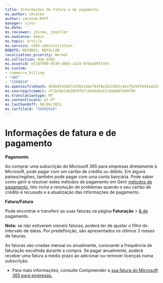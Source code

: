```yaml
---
title: Informações de fatura e de pagamento
ms.author: cmcatee
author: cmcatee-MSFT
manager: scotv
ms.date: ''
ms.reviewer: jkinma, jmueller
ms.audience: Admin
ms.topic: article
ms.service: o365-administration
ROBOTS: NOINDEX, NOFOLLOW
localization_priority: Normal
ms.collection: Adm_O365
ms.assetid: ef2df989-8539-48b5-a324-97d2e09f14fe
ms.custom:
- commerce_billing
- "485"
- "1500018"
ms.openlocfilehash: 8b9b8545607e230a13de78478e3b1c655c461f6259f649aeb2b369d94d2697aa
ms.sourcegitcommit: d71b18e1403859fbfc45ddd9a57c8ab68f4d9f96
ms.translationtype: MT
ms.contentlocale: pt-PT
ms.lasthandoff: 08/06/2021
ms.locfileid: "54502619"
---
```

# <a name="invoice-and-payment-information"></a>Informações de fatura e de pagamento

**Pagamento**

Ao comprar uma subscrição do Microsoft 365 para empresas diretamente à Microsoft, pode pagar com um cartão de crédito ou débito.  Em alguns países/regiões, também pode pagar com uma conta bancária.  Pode saber como gerir e resolver estes métodos de pagamento em Gerir [métodos de pagamento.](/microsoft-365/commerce/billing-and-payments/manage-payment-methods) Isto inclui a resolução de problemas quando o seu cartão de crédito é recusado e a atualização das informações de pagamento.

**Fatura/Fatura**

Pode encontrar e transferir as suas faturas na página **Faturação**  >  [& de](https://go.microsoft.com/fwlink/p/?linkid=848039) pagamento.  

**Nota:** se não estiverem visíveis faturas, poderá ter de ajustar o filtro do intervalo de datas.  Por predefinição, são apresentados os últimos 3 meses de faturas.

As faturas são criadas mensal ou anualmente, consoante a frequência de faturação escolhida durante a compra.  Se pagar anualmente, poderá receber uma fatura a médio prazo ao adicionar ou remover licenças numa subscrição.

- Para mais informações, consulte Compreender a [sua fatura do Microsoft 365 para empresas.](/microsoft-365/commerce/billing-and-payments/understand-your-invoice2)